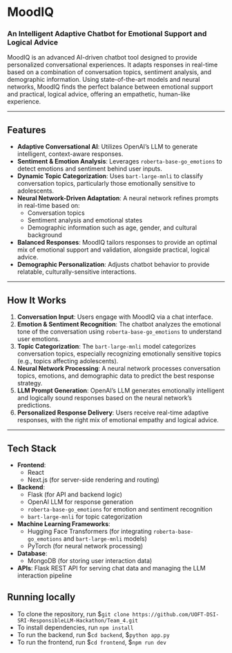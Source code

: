 # MoodIQ

### An Intelligent Adaptive Chatbot for Emotional Support and Logical Advice

MoodIQ is an advanced AI-driven chatbot tool designed to provide personalized conversational experiences. It adapts responses in real-time based on a combination of conversation topics, sentiment analysis, and demographic information. Using state-of-the-art models and neural networks, MoodIQ finds the perfect balance between emotional support and practical, logical advice, offering an empathetic, human-like experience.

---

## Features

- **Adaptive Conversational AI**: Utilizes OpenAI’s LLM to generate intelligent, context-aware responses.
- **Sentiment & Emotion Analysis**: Leverages `roberta-base-go_emotions` to detect emotions and sentiment behind user inputs.
- **Dynamic Topic Categorization**: Uses `bart-large-mnli` to classify conversation topics, particularly those emotionally sensitive to adolescents.
- **Neural Network-Driven Adaptation**: A neural network refines prompts in real-time based on:
  - Conversation topics
  - Sentiment analysis and emotional states
  - Demographic information such as age, gender, and cultural background
- **Balanced Responses**: MoodIQ tailors responses to provide an optimal mix of emotional support and validation, alongside practical, logical advice.
- **Demographic Personalization**: Adjusts chatbot behavior to provide relatable, culturally-sensitive interactions.

---

## How It Works

1. **Conversation Input**: Users engage with MoodIQ via a chat interface.
2. **Emotion & Sentiment Recognition**: The chatbot analyzes the emotional tone of the conversation using `roberta-base-go_emotions` to understand user emotions.
3. **Topic Categorization**: The `bart-large-mnli` model categorizes conversation topics, especially recognizing emotionally sensitive topics (e.g., topics affecting adolescents).
4. **Neural Network Processing**: A neural network processes conversation topics, emotions, and demographic data to predict the best response strategy.
5. **LLM Prompt Generation**: OpenAI’s LLM generates emotionally intelligent and logically sound responses based on the neural network’s predictions.
6. **Personalized Response Delivery**: Users receive real-time adaptive responses, with the right mix of emotional empathy and logical advice.

---

## Tech Stack

- **Frontend**: 
  - React 
  - Next.js (for server-side rendering and routing)
- **Backend**: 
  - Flask (for API and backend logic)
  - OpenAI LLM for response generation
  - `roberta-base-go_emotions` for emotion and sentiment recognition
  - `bart-large-mnli` for topic categorization
- **Machine Learning Frameworks**: 
  - Hugging Face Transformers (for integrating `roberta-base-go_emotions` and `bart-large-mnli` models)
  - PyTorch (for neural network processing)
- **Database**: 
  - MongoDB (for storing user interaction data)
- **APIs**: Flask REST API for serving chat data and managing the LLM interaction pipeline

## Running locally
- To clone the repository, run $`git clone https://github.com/UOFT-DSI-SRI-ResponsibleLLM-Hackathon/Team_4.git`
- To install dependencies, run `npm install`
- To run the backend, run $`cd backend`, $`python app.py`
- To run the frontend, run $`cd frontend`, $`npm run dev`
